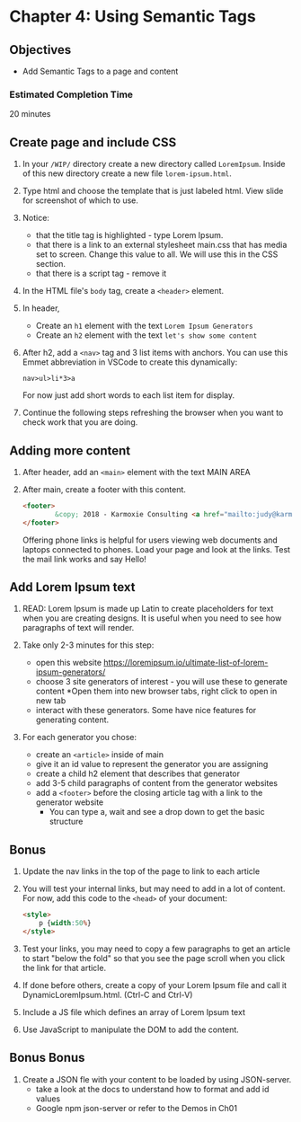 # Chapter 4: Using Semantic Tags

## Objectives
* Add Semantic Tags to a page and content

### Estimated Completion Time 
20 minutes

## Create page and include CSS
 
1. In your `/WIP/` directory create a new directory called `LoremIpsum`. Inside of this new directory create a new file `lorem-ipsum.html`. 

1. Type html and choose the template that is just labeled html. View slide for screenshot of which to use.

1. Notice:
    * that the title tag is highlighted - type Lorem Ipsum.
    * that there is a link to an external stylesheet main.css that has media set to screen. Change this value to all. We will use this in the CSS section.
    * that there is a script tag - remove it

1. In the HTML file's `body` tag, create a `<header>` element.

1. In header,  
    * Create an `h1` element with the text `Lorem Ipsum Generators`
    * Create an `h2` element with the text `let's show some content`
   
1. After h2, add a `<nav>` tag and 3 list items with anchors.  You can use this Emmet abbreviation in VSCode to create this dynamically:
    ```
    nav>ul>li*3>a
    ```

    For now just add short words to each list item for display. 

1. Continue the following steps refreshing the browser when you want to check work that you are doing.

## Adding more content 

1. After header, add an `<main>` element with the text MAIN AREA   

1. After main, create a footer with this content. 
    ```html
    <footer>
            &copy; 2018 - Karmoxie Consulting <a href="mailto:judy@karmoxie.com?subject=CSS%20Exercise">judy@karmoxie.com</a> or <a href="tel:412-353-9161">412-353-9161</a>
    </footer>
    ```

    Offering phone links is helpful for users viewing web documents and laptops connected to phones. Load your page and look at the links. Test the mail link works and say Hello!

## Add Lorem Ipsum text

1. READ: Lorem Ipsum is made up Latin to create placeholders for text when you are creating designs. It is useful when you need to see how paragraphs of text will render.
    
1. Take only 2-3 minutes for this step:
    * open this website https://loremipsum.io/ultimate-list-of-lorem-ipsum-generators/
    * choose 3 site generators of interest - you will use these to generate content
        *Open them into new browser tabs, right click to open in new tab 
    * interact with these generators. Some have nice features for generating content. 

1. For each generator you chose:
    * create an `<article>` inside of main
    * give it an id value to represent the generator you are assigning
    * create a child h2 element that describes that generator
    * add 3-5 child paragraphs of content from the generator websites
    * add a `<footer>` before the closing article tag with a link to the generator website
        * You can type a, wait and see a drop down to get the basic structure
    
## Bonus

1. Update the nav links in the top of the page to link to each article 

1. You will test your internal links, but may need to add in a lot of content. For now, add this code to the `<head>` of your document:
    ```html
    <style>
        p {width:50%}
    </style>
    ```

1. Test your links, you may need to copy a few paragraphs to get an article to start "below the fold" so that you see the page scroll when you click the link for that article.
    
1. If done before others, create a copy of your Lorem Ipsum file and call it DynamicLoremIpsum.html. (Ctrl-C and Ctrl-V)

1. Include a JS file which defines an array of Lorem Ipsum text

1. Use JavaScript to manipulate the DOM to add the content.

## Bonus Bonus
1. Create a JSON fle with your content to be loaded by using JSON-server.
    * take a look at the docs to understand how to format and add id values
    * Google npm json-server or refer to the Demos in Ch01 